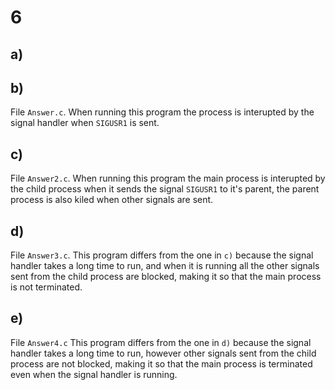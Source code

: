 # 6

## a)
## b)
File `Answer.c`.
When running this program the process is interupted by the signal handler when `SIGUSR1` is sent.

## c)
File `Answer2.c`.
When running this program the main process is interupted by the child process when it sends the signal `SIGUSR1` to it's parent, the parent process is also kiled when other signals are sent.

## d)
File `Answer3.c`.
This program differs from the one in `c)` because the signal handler takes a long time to run, and when it is running all the other signals sent from the child process are blocked, making it so that the main process is not terminated.

## e)
File `Answer4.c`
This program differs from the one in `d)` because the signal handler takes a long time to run, however other signals sent from the child process are not blocked, making it so that the main process is terminated even when the signal handler is running.
